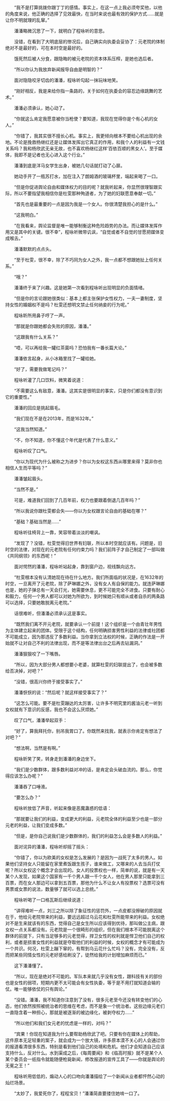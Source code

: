 　　“我不是打算挑拨你跟丁丁的感情。事实上，在这一点上我必须夸奖他，以他的角度来说，他正确的选择了见效最快，在当时来说也最有效的保护方式……就是让你不明就理的乱窜。”

　　潘潘略微沉思了一下，就明白了程咏听的意思。

　　没错，在看到了大明底层的惨况后，自己确实向执委会妥协了：元老院的体制绝对不是最好的，可在本时空是最好的。

　　饿死然后被人分食，跟隐晦的被元老院的资本体系压榨，是她也选后者。

　　“所以你认为我放弃新闻报导自由是明智的？”

　　面对隐隐咬牙切齿的潘潘，程咏听勾起一抹玩味地笑。

　　“刚好相反，我是来给你指一条路的，关于如何在执委会的容忍边缘跳舞的艺术。”

　　潘潘必须承认，她心动了。

　　“你就这么肯定我愿意被你当枪使？要知道，我现在觉得你是个有心机的女人。”

　　“你错了，我其实很不擅长心机。事实上，我更倾向根本不要给心机出现的余地。不论是挽救杨继红还是让媒体发挥出它真正的作用，和我个人的利益有一文钱关系吗？我和杨欣武无亲无故，也不喜欢杨继红这样‘百依百顺的黑女人’。至于媒体，我即不是记者也无心进入这个行业。”

　　潘潘到底是洋马女学生出身，被她几句话就打动了心扉。

　　她动手开了一瓶苏打水，加在注入了朗姆酒的玻璃杯里，端起来喝了一口。

　　“但是你促进舆论自由和媒体权力的目的呢？就我听起来，你显然很理智跟实际，所以不要指望我相信你是杜雯那种殉道者，为了她的妇联愿意奉献一切。”

　　“首先也是最重要的一点是因为我是一个女人。你很清楚我担心的是什么。”

　　“这我明白。”

　　“在我看来，舆论监督是唯一能够制衡这种危险趋势的办法。而让媒体发挥作用又是其中的关键。很不幸”，程咏听微带讥讽，“自觉或者不自觉的甘愿把媒体变成喉舌。”

　　潘潘默默的点点头。

　　“至于杜雯，很不幸，除了不巧同为女人之外，我一点都不想跟她扯上任何关系。”

　　“哦？”

　　潘潘终于来了兴趣。这是她第一次看到程咏听出现明显的负面情绪。

　　“但是你的言论跟她很类似：基本上都主张保护女性权力，一夫一妻制度，坚持女性的婚姻权不是吗？杜雯还想明文禁止任何纳妾的行为呢。”

　　程咏昕所用鼻子哼了一声。

　　“那就是你跟她都会失败的原因，潘潘。”

　　“这跟我有什么关系？”

　　“唔，可以再给我一罐红茶菌吗？恐怕我有一番长篇大论。”

　　潘潘依言起身，从小冰箱里找了一罐给她。

　　“好了，需要我做笔记吗？”

　　程咏听灌了几口饮料，微笑着说道：

　　“不需要这么有敌意，潘潘。这其实是很明显的事实，只是你们都没有意识到它的重要性。”

　　潘潘的回应是挑起眉毛。

　　“我们现在不是在2013年，而是1632年。”

　　“这我当然知道。”

　　“不，你不知道，你不懂这个年代是代表了什么意义。”

　　程咏听叹了口气。

　　“你以为现代为什么被称之为进步？你以为女权这东西从哪里来得？莫非你也相信人生而平等吗？”

　　潘潘皱起眉头。

　　“当然不是。”

　　可是，难道我们回到了几百年前，权力也要跟着倒退几百年吗？”

　　“所以我说你跟杜雯都会失——你以为女权跟言论自由的基础在哪？”

　　“基础？基础当然是……”

　　程咏听往椅背上一靠，笑容带着淡淡的嘲讽。

　　“发现了？没错，杜雯觉得旧世界有妇联，所以本时空就应该有。问题是，旧时空的法律，对现在的元老院有任何约束力吗？我们前阵子才自己制定了一部叫做《共同纲领》的东西呢！”

　　面对愕然的潘潘，程咏听站起身，靠到窗户边，视线飘向远方。

　　“杜雯根本没有认清她现在待在什么地方。我们所面临的状况是，在1632年的时空，一旦离开了元老院，除了萨琳娜之外，没有女人有自保的能力。就连萨琳娜也是，她的子弹总有一天会打光，她需要休息，更不可能完全不进食。只要有耐心和毅力，任何一个男人都可以对她为所欲为，到时候她只有顺从或者自杀的两条路可以选择，只要她敢脱离元老院。”

　　话很难听，但潘潘必须承认这是事实。

　　“既然我们离不开元老院，就要承认一个前提！这个组织是一个由青壮年男性为主体建立起来的团体。受限于这个结构，任何明确损害男性利益的法律或社团都不可能成立，因为那违反了多数利益。当你拿到立法权的时候，正确的作法是一开始就不让对自己不利的法律出现，而不是等法律出台之后再去钻漏洞。”

　　潘潘狠狠咬了一下嘴唇。

　　“所以，因为大部分男人都想要小老婆，就算杜雯的妇联提出了，也会被多数给否决掉，对吧？”

　　“没错，很高兴你终于接受事实了。”

　　潘潘恹恹的说：“然后呢？就这样接受事实了？”

　　“这怎么可能。要不是杜雯蹦达的太厉害，让许多不明究里的酱油元老一听到女权就有下意识的反感，我也不会这么厌烦她。”

　　叹了口气，潘潘举起双手：

　　“好了，算我拜托你，别吊我胃口了。你既然来找我，就表示你肯定有想法了对吧？”

　　“想法啊，当然是有啊。”

　　程咏昕笑了笑，转身走到潘潘的身边坐下。

　　“我们是少数群体，跟多数利益对冲的话，是肯定会头破血流的。那么，你觉得应该怎么办呢？”

　　潘潘吞了口唾液。

　　“要怎么办？”

　　程咏听放低了声音，听起来像是恶魔蛊惑的低语：

　　“那就要让我们的利益，变成更大的利益，元老院全体的利益至少也是一部分元老的利益，让我们变成多数。”

　　“但是，是你自己说我们是少数群体的，我们的利益怎么会是多数人的利益。”

　　面对诧异的潘潘，程咏听却摇了摇头：

　　“你错了，你以为欧美的女权是怎么发展的？是因为一战死了太多的男人。如果他们坚持女人只能留在家里煮饭跟生孩子，谁来做工，又哪来的人去当兵打仗呢？所以女权这个概念才会出现的。女人的投票权也一样，简单的说，就是有一天某个人发现，如果这个国家有一千个男人跟一千个女人，他在男人那里只能拿到三百票，而在女人那边可以拿到五百票，那他为什么不让女人有投票权？选票可没有男票或女票的说法，数量够了就可以选上总统。”

　　程咏听喝了一口格瓦斯后继续说道：

　　“讲得难听一点，刘三之所以除了象征性的惩罚外，一点皮都没擦破的原因就在于，他给元老院带来的利益，要远远超过乌云花和杜雯所能带来的利益。女权绝对不是生来就该有的东西，觉得自己是女生所以应该得到优待，那叫做公主病，跟女权一点关系都没有。元老院是一个很畸形的组织，但在我们根本不可能脱离这个群体的前提下，只有当足够多的元老觉得，捍卫女性的权利就是悍卫他们自己的权利，或者是损害女性的利益就是夺取他们的利益的时候，女权的概念才有可能成为一个共识。何况，杜雯上蹦下窜的，有帮到乌云花什么忙吗？没有，完全没有，反而把某些同情女性的元老好感给刷没了，徒然给我的计划增加麻烦而已。”

　　这下潘潘懂了。

　　“所以，现在是绝对不可能的。军队本来就几乎没有女性，跟科技有关的部份也是女性的弱项，短期内更不太可能会有女性执委，等于是不用打就知道会输的仗。唯一能够依仗的只有舆论。”

　　“没错。潘潘，我不知道你注意到了没有，很多元老至今还没有转变他们的心态，他们依然按照被统治者的思维在考虑，而不是象一个统治者。这些边缘元老们一直隐含着一种担心，那就是被逐渐的被边缘化，被剥夺权力……”

　　“所以他们和我们女元老的忧虑是一样的，对吗？”

　　“宾果！你现在知道我为什么要帮助杨欣武了吧。只要有你在媒体上的帮助，这件原本无足轻重的案子，就会成为一个放大镜，许多原本漠不关心的人会通过你的报道看清很多东西，特别是看到他们自己的处境和危机。他们才会知道自己应该支持什么，反对什么。水到渠成之后，《每周要闻》和《临高时报》就不是某个人某个委员会一纸指令就能随便枪毙新闻，修改报道的宣传工具了——你就是舆论的无冕之王！”

　　程咏听用低低的，煽动人心的口吻向潘潘描绘了一个新闻从业者都怦然心动的灿烂场景。

　　“太妙了，我爱死你了，程程宝贝！”潘潘简直要搂住她啃一口了。
